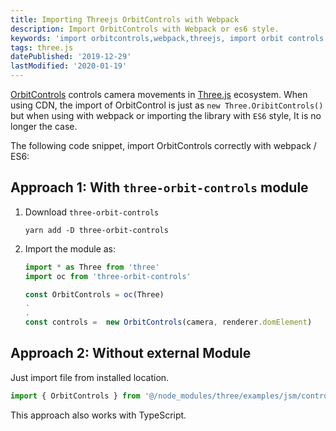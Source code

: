 ```yaml
---
title: Importing Threejs OrbitControls with Webpack
description: Import OrbitControls with Webpack or es6 style.
keywords: 'import orbitcontrols,webpack,threejs, import orbit controls webpack, import oribitcontrols typescript, import orbitcontrols es6'
tags: three.js
datePublished: '2019-12-29'
lastModified: '2020-01-19'
---
```


[OrbitControls](https://threejs.org/docs/#examples/en/controls/OrbitControls) controls camera movements in [Three.js]() ecosystem. When using CDN, the import of OrbitControl is just as `new Three.OribitControls()` but when using with webpack or importing the library with `ES6` style, It is no longer the case.

The following code snippet, import OrbitControls correctly with webpack / ES6:

## Approach 1: With `three-orbit-controls` module

1. Download `three-orbit-controls`

   ```yarn
   yarn add -D three-orbit-controls
   ```

2. Import the module as:

   ```javascript
   import * as Three from 'three'
   import oc from 'three-orbit-controls'

   const OrbitControls = oc(Three)
   .
   .
   const controls =  new OrbitControls(camera, renderer.domElement)
   ```

## Approach 2: Without external Module

Just import file from installed location.

```javascript
import { OrbitControls } from '@/node_modules/three/examples/jsm/controls/OrbitControls'
```

This approach also works with TypeScript.
